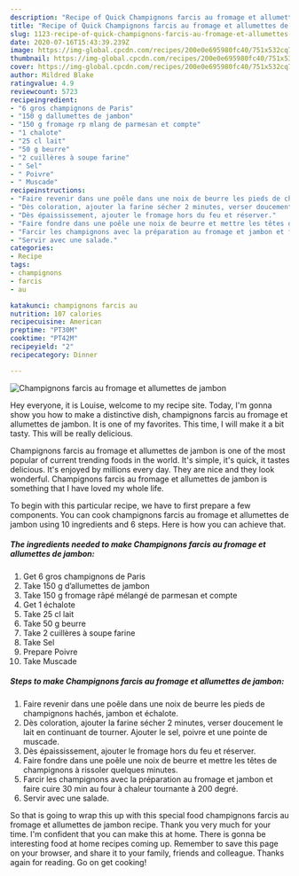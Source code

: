 ```yaml
---
description: "Recipe of Quick Champignons farcis au fromage et allumettes de jambon"
title: "Recipe of Quick Champignons farcis au fromage et allumettes de jambon"
slug: 1123-recipe-of-quick-champignons-farcis-au-fromage-et-allumettes-de-jambon
date: 2020-07-16T15:43:39.239Z
image: https://img-global.cpcdn.com/recipes/200e0e695980fc40/751x532cq70/champignons-farcis-au-fromage-et-allumettes-de-jambon-photo-principale-de-la-recette.jpg
thumbnail: https://img-global.cpcdn.com/recipes/200e0e695980fc40/751x532cq70/champignons-farcis-au-fromage-et-allumettes-de-jambon-photo-principale-de-la-recette.jpg
cover: https://img-global.cpcdn.com/recipes/200e0e695980fc40/751x532cq70/champignons-farcis-au-fromage-et-allumettes-de-jambon-photo-principale-de-la-recette.jpg
author: Mildred Blake
ratingvalue: 4.9
reviewcount: 5723
recipeingredient:
- "6 gros champignons de Paris"
- "150 g dallumettes de jambon"
- "150 g fromage rp mlang de parmesan et compte"
- "1 chalote"
- "25 cl lait"
- "50 g beurre"
- "2 cuillères à soupe farine"
- " Sel"
- " Poivre"
- " Muscade"
recipeinstructions:
- "Faire revenir dans une poêle dans une noix de beurre les pieds de champignons hachés, jambon et échalote."
- "Dès coloration, ajouter la farine sécher 2 minutes, verser doucement le lait en continuant de tourner. Ajouter le sel, poivre et une pointe de muscade."
- "Dès épaississement, ajouter le fromage hors du feu et réserver."
- "Faire fondre dans une poêle une noix de beurre et mettre les têtes de champignons à rissoler quelques minutes."
- "Farcir les champignons avec la préparation au fromage et jambon et faire cuire 30 min au four à chaleur tournante à 200 degré."
- "Servir avec une salade."
categories:
- Recipe
tags:
- champignons
- farcis
- au

katakunci: champignons farcis au 
nutrition: 107 calories
recipecuisine: American
preptime: "PT30M"
cooktime: "PT42M"
recipeyield: "2"
recipecategory: Dinner

---
```



![Champignons farcis au fromage et allumettes de jambon](https://img-global.cpcdn.com/recipes/200e0e695980fc40/751x532cq70/champignons-farcis-au-fromage-et-allumettes-de-jambon-photo-principale-de-la-recette.jpg)

Hey everyone, it is Louise, welcome to my recipe site. Today, I'm gonna show you how to make a distinctive dish, champignons farcis au fromage et allumettes de jambon. It is one of my favorites. This time, I will make it a bit tasty. This will be really delicious.



Champignons farcis au fromage et allumettes de jambon is one of the most popular of current trending foods in the world. It's simple, it's quick, it tastes delicious. It's enjoyed by millions every day. They are nice and they look wonderful. Champignons farcis au fromage et allumettes de jambon is something that I have loved my whole life.


To begin with this particular recipe, we have to first prepare a few components. You can cook champignons farcis au fromage et allumettes de jambon using 10 ingredients and 6 steps. Here is how you can achieve that.

<!--inarticleads1-->

##### The ingredients needed to make Champignons farcis au fromage et allumettes de jambon:

1. Get 6 gros champignons de Paris
1. Take 150 g d’allumettes de jambon
1. Take 150 g fromage râpé mélangé de parmesan et compte
1. Get 1 échalote
1. Take 25 cl lait
1. Take 50 g beurre
1. Take 2 cuillères à soupe farine
1. Take  Sel
1. Prepare  Poivre
1. Take  Muscade




<!--inarticleads2-->

##### Steps to make Champignons farcis au fromage et allumettes de jambon:

1. Faire revenir dans une poêle dans une noix de beurre les pieds de champignons hachés, jambon et échalote.
1. Dès coloration, ajouter la farine sécher 2 minutes, verser doucement le lait en continuant de tourner. Ajouter le sel, poivre et une pointe de muscade.
1. Dès épaississement, ajouter le fromage hors du feu et réserver.
1. Faire fondre dans une poêle une noix de beurre et mettre les têtes de champignons à rissoler quelques minutes.
1. Farcir les champignons avec la préparation au fromage et jambon et faire cuire 30 min au four à chaleur tournante à 200 degré.
1. Servir avec une salade.




So that is going to wrap this up with this special food champignons farcis au fromage et allumettes de jambon recipe. Thank you very much for your time. I'm confident that you can make this at home. There is gonna be interesting food at home recipes coming up. Remember to save this page on your browser, and share it to your family, friends and colleague. Thanks again for reading. Go on get cooking!
